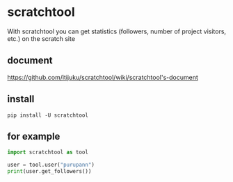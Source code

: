 # scratchtool
With scratchtool you can get statistics (followers, number of project visitors, etc.) on the scratch site

## document
https://github.com/itijuku/scratchtool/wiki/scratchtool's-document

## install
```
pip install -U scratchtool
```

## for example
```python
import scratchtool as tool

user = tool.user("purupann")
print(user.get_followers())
```
